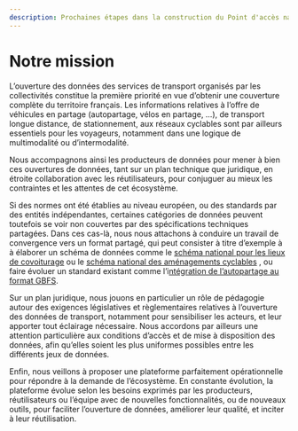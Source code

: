```yaml
---
description: Prochaines étapes dans la construction du Point d'accès national français.
---
```


# Notre mission

L’ouverture des données des services de transport organisés par les collectivités constitue la première priorité en vue d’obtenir une couverture complète du territoire français. Les informations relatives à l’offre de véhicules en partage (autopartage, vélos en partage, …), de transport longue distance, de stationnement, aux réseaux cyclables sont par ailleurs essentiels pour les voyageurs, notamment dans une logique de multimodalité ou d’intermodalité.

Nous accompagnons ainsi les producteurs de données pour mener à bien ces ouvertures de données, tant sur un plan technique que juridique, en étroite collaboration avec les réutilisateurs, pour conjuguer au mieux les contraintes et les attentes de cet écosystème.

Si des normes ont été établies au niveau européen, ou des standards par des entités indépendantes, certaines catégories de données peuvent toutefois se voir non couvertes par des spécifications techniques partagées. Dans ces cas-là, nous nous attachons à conduire un travail de convergence vers un format partagé, qui peut consister à titre d’exemple à à élaborer un schéma de données comme le [schéma national pour les lieux de covoiturage](https://schema.data.gouv.fr/etalab/schema-lieux-covoiturage/) ou le [schéma national des aménagements cyclables](https://schema.data.gouv.fr/etalab/schema-amenagements-cyclables/) , ou faire évoluer un standard existant comme l’i[ntégration de l’autopartage au format GBFS](https://github.com/NABSA/gbfs/pull/350).

Sur un plan juridique, nous jouons en particulier un rôle de pédagogie autour des exigences législatives et règlementaires relatives à l’ouverture des données de transport, notamment pour sensibiliser les acteurs, et leur apporter tout éclairage nécessaire. Nous accordons par ailleurs une attention particulière aux conditions d’accès et de mise à disposition des données, afin qu’elles soient les plus uniformes possibles entre les différents jeux de données.

Enfin, nous veillons à proposer une plateforme parfaitement opérationnelle pour répondre à la demande de l’écosystème. En constante évolution, la plateforme évolue selon les besoins exprimés par les producteurs, réutilisateurs ou l’équipe avec de nouvelles fonctionnalités, ou de nouveaux outils, pour faciliter l’ouverture de données, améliorer leur qualité, et inciter à leur réutilisation.
